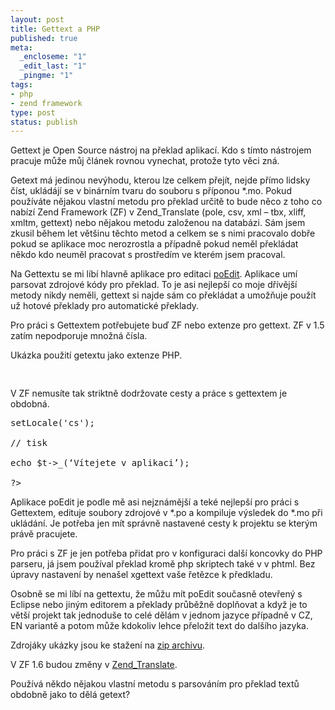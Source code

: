 ```yaml
--- 
layout: post
title: Gettext a PHP
published: true
meta: 
  _encloseme: "1"
  _edit_last: "1"
  _pingme: "1"
tags: 
- php
- zend framework
type: post
status: publish
---
```

Gettext je Open Source nástroj na překlad aplikací. Kdo s tímto nástrojem pracuje může můj článek rovnou vynechat, protože tyto věci zná.

Getext má jedinou nevýhodu, kterou lze celkem přejít, nejde přímo lidsky číst, ukládájí se v binárním tvaru do souboru s příponou *.mo. Pokud používáte nějakou vlastní metodu pro překlad určitě to bude něco z toho co nabízí Zend Framework (ZF) v Zend_Translate (pole, csv, xml – tbx, xliff, xmltm, gettext) nebo nějakou metodu založenou na databázi. Sám jsem zkusil během let většinu těchto metod a celkem se s nimi pracovalo dobře pokud se aplikace moc nerozrostla a případně pokud neměl překládat někdo kdo neuměl pracovat s prostředím ve kterém jsem pracoval.

Na Gettextu se mi líbí hlavně aplikace pro editaci <a href="http://www.poedit.net">poEdit</a>. Aplikace umí parsovat zdrojové kódy pro překlad. To je asi nejlepší co moje dřívější metody nikdy neměli, gettext si najde sám co překládat a umožňuje použít už hotové překlady pro automatické překlady.

Pro práci s Gettextem potřebujete buď ZF nebo extenze pro gettext. ZF v 1.5 zatím nepodporuje množná čísla.

Ukázka použití getextu jako extenze PHP.
<pre>

</pre>
V ZF nemusíte tak striktně dodržovate cesty a práce s gettextem je obdobná.

<pre>setLocale('cs');

// tisk

echo $t-&gt;_(‘Vítejete v aplikaci’);

?&gt;
</pre>
Aplikace poEdit je podle mě asi nejznámější a teké nejlepší pro práci s Gettextem, edituje soubory zdrojové v *.po a kompiluje výsledek do *.mo při ukládání. Je potřeba jen mít správně nastavené cesty k projektu se kterým právě pracujete.

Pro práci s ZF je jen potřeba přidat pro v konfiguraci další koncovky do PHP parseru, já jsem používal překlad kromě php skriptech také v v phtml. Bez úpravy nastavení by nenašel xgettext vaše řetězce k předkladu.

<a href="http://blog.prskavec.net/wp-content/uploads/2008/07/image1.png"></a>

Osobně se mi líbí na gettextu, že můžu mít poEdit současně otevřený s Eclipse nebo jiným editorem a překlady průběžně doplňovat a když je to větší projekt tak jednoduše to celé dělám v jednom jazyce případně v CZ, EN variantě a potom může kdokoliv lehce přeložit text do dalšího jazyka.

Zdrojáky ukázky jsou ke stažení na <a href="http://ladislav.prskavec.net/download/gettext.zip">zip archivu</a>.

V ZF 1.6 budou změny v <a href="http://weblog.ronnieweb.net/index.php?text=21-nove-view-helpery-a-zmeny-v-zend-translate-v-zend-frameworku-1-6">Zend_Translate</a>.


Používá někdo nějakou vlastní metodu s parsováním pro překlad textů obdobně jako to dělá getext?
